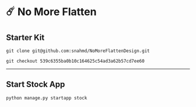 # ☄️ No More Flatten

## Starter Kit

`git clone git@github.com:snahmd/NoMoreFlattenDesign.git`

`git checkout 539c6355ba0b10c164625c54ad3a62b57cd7ee60`

***

## Start Stock App

`python manage.py startapp stock`

